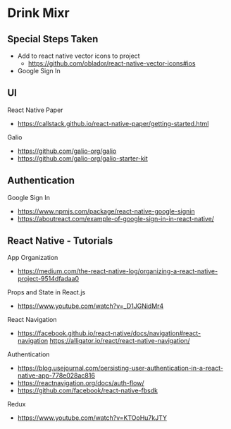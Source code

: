 # Drink Mixr

Special Steps Taken
------
- Add to react native vector icons to project
    - https://github.com/oblador/react-native-vector-icons#ios
- Google Sign In



UI
------
React Native Paper
- https://callstack.github.io/react-native-paper/getting-started.html

Galio
- https://github.com/galio-org/galio
- https://github.com/galio-org/galio-starter-kit

Authentication 
------
Google Sign In
- https://www.npmjs.com/package/react-native-google-signin
- https://aboutreact.com/example-of-google-sign-in-in-react-native/


React Native - Tutorials
------
App Organization
- https://medium.com/the-react-native-log/organizing-a-react-native-project-9514dfadaa0

Props and State in React.js
- https://www.youtube.com/watch?v=_D1JGNidMr4

React Navigation
- https://facebook.github.io/react-native/docs/navigation#react-navigation
https://alligator.io/react/react-native-navigation/

Authentication
- https://blog.usejournal.com/persisting-user-authentication-in-a-react-native-app-778e028ac816
- https://reactnavigation.org/docs/auth-flow/
- https://github.com/facebook/react-native-fbsdk

Redux
- https://www.youtube.com/watch?v=KTOoHu7kJTY
